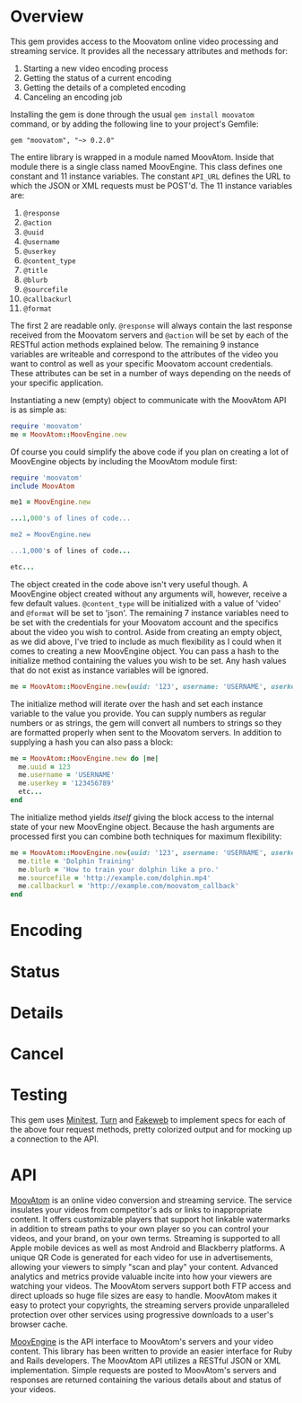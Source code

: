Overview
========
This gem provides access to the Moovatom online video processing and streaming service. It provides all the necessary attributes and methods for:

1. Starting a new video encoding process
2. Getting the status of a current encoding
3. Getting the details of a completed encoding
4. Canceling an encoding job

Installing the gem is done through the usual `gem install moovatom` command, or by adding the following line to your project's Gemfile:

```
gem "moovatom", "~> 0.2.0"
```

The entire library is wrapped in a module named MoovAtom. Inside that module there is a single class named MoovEngine. This class defines one constant and 11 instance variables. The constant `API_URL` defines the URL to which the JSON or XML requests must be POST'd. The 11 instance variables are:

1. `@response`
2. `@action`
3. `@uuid`
4. `@username`
5. `@userkey`
6. `@content_type`
7. `@title`
8. `@blurb`
9. `@sourcefile`
10. `@callbackurl`
11. `@format`

The first 2 are readable only. `@response` will always contain the last response received from the Moovatom servers and `@action` will be set by each of the RESTful action methods explained below. The remaining 9 instance variables are writeable and correspond to the attributes of the video you want to control as well as your specific Moovatom account credentials. These attributes can be set in a number of ways depending on the needs of your specific application.

Instantiating a new (empty) object to communicate with the MoovAtom API is as simple as:

```ruby
require 'moovatom'
me = MoovAtom::MoovEngine.new
```

Of course you could simplify the above code if you plan on creating a lot of MoovEngine objects by including the MoovAtom module first:

```ruby
require 'moovatom'
include MoovAtom

me1 = MoovEngine.new

...1,000's of lines of code...

me2 = MoovEngine.new

...1,000's of lines of code...

etc...
```

The object created in the code above isn't very useful though. A MoovEngine object created without any arguments will, however, receive a few default values. `@content_type` will be initialized with a value of 'video' and `@format` will be set to 'json'. The remaining 7 instance variables need to be set with the credentials for your Moovatom account and the specifics about the video you wish to control. Aside from creating an empty object, as we did above, I've tried to include as much flexibility as I could when it comes to creating a new MoovEngine object. You can pass a hash to the initialize method containing the values you wish to be set. Any hash values that do not exist as instance variables will be ignored.

```ruby
me = MoovAtom::MoovEngine.new(uuid: '123', username: 'USERNAME', userkey: 123456789, etc...)
```

The initialize method will iterate over the hash and set each instance variable to the value you provide. You can supply numbers as regular numbers or as strings, the gem will convert all numbers to strings so they are formatted properly when sent to the Moovatom servers. In addition to supplying a hash you can also pass a block:

```ruby
me = MoovAtom::MoovEngine.new do |me|
  me.uuid = 123
  me.username = 'USERNAME'
  me.userkey = '123456789'
  etc...
end
```

The initialize method yields _itself_ giving the block access to the internal state of your new MoovEngine object. Because the hash arguments are processed first you can combine both techniques for maximum flexibility:

```ruby
me = MoovAtom::MoovEngine.new(uuid: '123', username: 'USERNAME', userkey: 123456789) do |me|
  me.title = 'Dolphin Training'
  me.blurb = 'How to train your dolphin like a pro.'
  me.sourcefile = 'http://example.com/dolphin.mp4'
  me.callbackurl = 'http://example.com/moovatom_callback'
end
```

Encoding
========

Status
======

Details
=======

Cancel
======

Testing
=======
This gem uses [Minitest](https://github.com/seattlerb/minitest), [Turn](https://github.com/TwP/turn) and [Fakeweb](https://github.com/chrisk/fakeweb) to implement specs for each of the above four request methods, pretty colorized output and for mocking up a connection to the API.

API
===

[MoovAtom](http://moovatom.com/) is an online video conversion and streaming service. The service insulates your videos from competitor's ads or links to inappropriate content. It offers customizable players that support hot linkable watermarks in addition to stream paths to your own player so you can control your videos, and your brand, on your own terms. Streaming is supported to all Apple mobile devices as well as most Android and Blackberry platforms. A unique QR Code is generated for each video for use in advertisements, allowing your viewers to simply "scan and play" your content. Advanced analytics and metrics provide valuable incite into how your viewers are watching your videos. The MoovAtom servers support both FTP access and direct uploads so huge file sizes are easy to handle. MoovAtom makes it easy to protect your copyrights, the streaming servers provide unparalleled protection over other services using progressive downloads to a user's browser cache.

[MoovEngine](http://moovatom.com/support/v2/api.html) is the API interface to MoovAtom's servers and your video content. This library has been written to provide an easier interface for Ruby and Rails developers. The MoovAtom API utilizes a RESTful JSON or XML implementation. Simple requests are posted to MoovAtom's servers and responses are returned containing the various details about and status of your videos.


